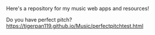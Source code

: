 Here's a repository for my music web apps and resources!

Do you have perfect pitch? https://tigerpan119.github.io/Music/perfectpitchtest.html
